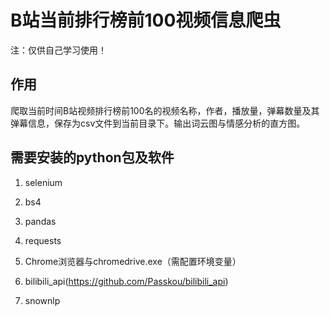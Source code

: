 # B站当前排行榜前100视频信息爬虫

注：仅供自己学习使用！

## 作用
爬取当前时间B站视频排行榜前100名的视频名称，作者，播放量，弹幕数量及其弹幕信息，保存为csv文件到当前目录下。输出词云图与情感分析的直方图。

## 需要安装的python包及软件
1. selenium

2. bs4

3. pandas

4. requests

5. Chrome浏览器与chromedrive.exe（需配置环境变量）

6. bilibili_api(https://github.com/Passkou/bilibili_api)

7. snownlp
